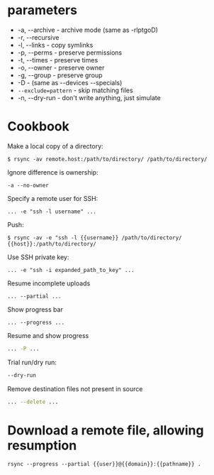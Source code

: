 # parameters

* -a, --archive - archive mode (same as -rlptgoD)
* -r, --recursive
* -l, --links - copy symlinks
* -p, --perms - preserve permissions
* -t, --times - preserve times
* -o, --owner - preserve owner
* -g, --group - preserve group
* -D - (same as --devices --specials)
* `--exclude=pattern` - skip matching files
* -n, --dry-run - don't write anything, just simulate

# Cookbook

Make a local copy of a directory:

```
$ rsync -av remote.host:/path/to/directory/ /path/to/directory/
```

Ignore difference is ownership:

```
-a --no-owner
```

Specify a remote user for SSH:

```
... -e "ssh -l username" ...
```

Push:

```
$ rsync -av -e "ssh -l {{username}} /path/to/directory/ {{host}}:/path/to/directory/
```

Use SSH private key:

```
... -e "ssh -i expanded_path_to_key" ...
```

Resume incomplete uploads

```
... --partial ...
```

Show progress bar

```
... --progress ...
```

Resume and show progress

```sh
... -P ...
```

Trial run/dry run:

```sh
--dry-run
```

Remove destination files not present in source

```sh
... --delete ...
```

# Download a remote file, allowing resumption

```console
rsync --progress --partial {{user}}@{{domain}}:{{pathname}} .
```
